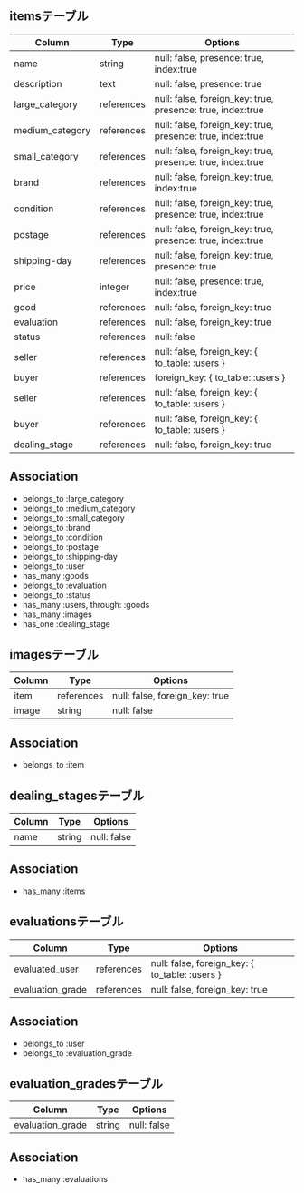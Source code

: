 ## itemsテーブル
|Column|Type|Options|
|------|----|-------|
|name|string|null: false, presence: true, index:true|
|description|text|null: false, presence: true|
|large_category|references|null: false, foreign_key: true, presence: true, index:true|
|medium_category|references|null: false, foreign_key: true, presence: true, index:true|
|small_category|references|null: false, foreign_key: true, presence: true, index:true|
|brand|references|null: false, foreign_key: true, index:true|
|condition|references|null: false, foreign_key: true, presence: true, index:true|
|postage|references|null: false, foreign_key: true, presence: true, index:true|
|shipping-day|references|null: false, foreign_key: true, presence: true|
|price|integer|null: false, presence: true, index:true|
|good|references|null: false, foreign_key: true|
|evaluation|references|null: false, foreign_key: true|
|status|references|null: false|
|seller|references|null: false, foreign_key: { to_table: :users }|
|buyer|references|foreign_key: { to_table: :users }|
|seller|references|null: false, foreign_key: { to_table: :users }|
|buyer|references|null: false, foreign_key: { to_table: :users }|
|dealing_stage|references|null: false, foreign_key: true|


## Association
- belongs_to :large_category
- belongs_to :medium_category
- belongs_to :small_category
- belongs_to :brand
- belongs_to :condition
- belongs_to :postage
- belongs_to :shipping-day
- belongs_to :user
- has_many :goods
- belongs_to :evaluation
- belongs_to :status
- has_many :users, through: :goods
- has_many :images
- has_one :dealing_stage


## imagesテーブル
|Column|Type|Options|
|------|----|-------|
|item|references|null: false, foreign_key: true|
|image|string|null: false|

## Association
- belongs_to :item


## dealing_stagesテーブル
|Column|Type|Options|
|------|----|-------|
|name|string|null: false|

## Association
- has_many :items


## evaluationsテーブル
|Column|Type|Options|
|------|----|-------|
|evaluated_user|references|null: false, foreign_key: { to_table: :users }|
|evaluation_grade|references|null: false, foreign_key: true|

## Association
- belongs_to :user
- belongs_to :evaluation_grade


## evaluation_gradesテーブル
|Column|Type|Options|
|------|----|-------|
|evaluation_grade|string|null: false|

## Association
- has_many :evaluations
